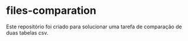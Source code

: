 # files-comparation

Este repositório foi criado para solucionar uma tarefa de comparação de duas tabelas csv.
